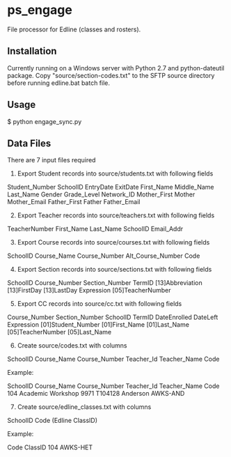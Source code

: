ps_engage
=========
File processor for Edline (classes and rosters).

Installation
------------
Currently running on a Windows server with Python 2.7 and python-dateutil package.
Copy "source/section-codes.txt" to the SFTP source directory before running edline.bat
batch file.


Usage
-----

$ python engage_sync.py

Data Files
----------

There are 7 input files required

1. Export Student records into source/students.txt with following fields

Student_Number
SchoolID
EntryDate
ExitDate
First_Name
Middle_Name
Last_Name
Gender
Grade_Level
Network_ID
Mother_First
Mother
Mother_Email
Father_First
Father
Father_Email

2. Export Teacher records into source/teachers.txt with following fields

TeacherNumber
First_Name
Last_Name
SchoolID
Email_Addr

3. Export Course records into source/courses.txt with following fields

SchoolID
Course_Name
Course_Number
Alt_Course_Number
Code

4. Export Section records into source/sections.txt with following fields

SchoolID
Course_Number
Section_Number
TermID
[13]Abbreviation
[13]FirstDay
[13]LastDay
Expression
[05]TeacherNumber

5. Export CC records into source/cc.txt with following fields

Course_Number
Section_Number
SchoolID
TermID
DateEnrolled
DateLeft
Expression
[01]Student_Number
[01]First_Name
[01]Last_Name
[05]TeacherNumber
[05]Last_Name

6. Create source/codes.txt with columns

SchoolID
Course_Name
Course_Number
Teacher_Id
Teacher_Name
Code

Example:

SchoolID	Course_Name	Course_Number	Teacher_Id	Teacher_Name	Code
104	Academic Workshop 	9971	T104128	Anderson	AWKS-AND

7. Create source/edline\_classes.txt with columns

SchoolID
Code (Edline ClassID)

Example:

Code  ClassID
104   AWKS-HET


